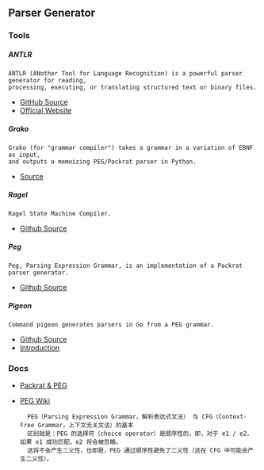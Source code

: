 
## Parser Generator

### Tools
##### ANTLR
    ANTLR (ANother Tool for Language Recognition) is a powerful parser generator for reading,
    processing, executing, or translating structured text or binary files.

- [GitHub Source](https://github.com/antlr/antlr4)
- [Official Website](http://www.antlr.org/)

##### Grako
    Grako (for "grammar compiler") takes a grammar in a variation of EBNF as input,
    and outputs a memoizing PEG/Packrat parser in Python.

- [Source](http://bitbucket.org/apalala/grako)

##### Ragel
    Ragel State Machine Compiler.

- [Github Source](https://github.com/colmnet/ragel)

##### Peg
    Peg, Parsing Expression Grammar, is an implementation of a Packrat parser generator.

- [Github Source](https://github.com/pointlander/peg)

##### Pigeon
    Command pigeon generates parsers in Go from a PEG grammar.

- [Github Source](https://github.com/PuerkitoBio/pigeon)
- [Introduction](http://0value.com/A-PEG-parser-generator-for-Go)

### Docs
- [Packrat & PEG](http://bford.info/packrat/)
- [PEG Wiki](https://en.wikipedia.org/wiki/Parsing_expression_grammar)

        PEG（Parsing Expression Grammar，解析表达式文法） 与 CFG（Context-Free Grammar，上下文无关文法）的基本
        区别就是：PEG 的选择符（choice operator）是顺序性的，即，对于 e1 / e2，如果 e1 成功匹配，e2 将会被忽略。
        这将不会产生二义性，也即是，PEG 通过顺序性避免了二义性（这在 CFG 中可能会产生二义性）。
